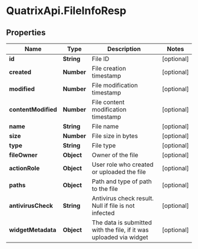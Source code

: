# QuatrixApi.FileInfoResp

## Properties
Name | Type | Description | Notes
------------ | ------------- | ------------- | -------------
**id** | **String** | File ID | [optional] 
**created** | **Number** | File creation timestamp | [optional] 
**modified** | **Number** | File modification timestamp | [optional] 
**contentModified** | **Number** | File content modification timestamp | [optional] 
**name** | **String** | File name | [optional] 
**size** | **Number** | File size in bytes | [optional] 
**type** | **String** | File type | [optional] 
**fileOwner** | **Object** | Owner of the file | [optional] 
**actionRole** | **Object** | User role who created or uploaded the file | [optional] 
**paths** | **Object** | Path and type of path to the file | [optional] 
**antivirusCheck** | **String** | Antivirus check result. Null if file is not infected | [optional] 
**widgetMetadata** | **Object** | The data is submitted with the file, if it was uploaded via widget | [optional] 


